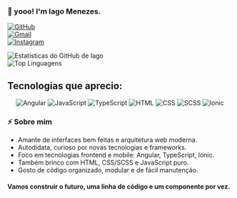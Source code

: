 ### 👋 yooo! I'm Iago Menezes. 

[![GitHub](https://img.shields.io/badge/GitHub-181717?style=for-the-badge&logo=github&logoColor=white)](https://github.com/IagoMenezes555)  
[![Gmail](https://img.shields.io/badge/Gmail-D14836?style=for-the-badge&logo=gmail&logoColor=white)](iagomenezes555@gmail.com)  
[![Instagram](https://img.shields.io/badge/Instagram-E4405F?style=for-the-badge&logo=instagram&logoColor=white)](https://instagram.com/iagomenezes37)

![Estatísticas do GitHub de Iago](https://github-readme-stats.vercel.app/api?username=IagoMenezes555&show_icons=true&theme=radical)  
![Top Linguagens](https://github-readme-stats.vercel.app/api/top-langs/?username=IagoMenezes555&layout=compact&theme=radical)

## Tecnologias que aprecio:

<div align="center">
  <img alt="Angular" src="https://img.shields.io/badge/Angular-DD0031?style=for-the-badge&logo=angular&logoColor=white" />
  <img alt="JavaScript" src="https://img.shields.io/badge/JavaScript-F7DF1E?style=for-the-badge&logo=javascript&logoColor=black" />
  <img alt="TypeScript" src="https://img.shields.io/badge/TypeScript-3178C6?style=for-the-badge&logo=typescript&logoColor=white" />
  <img alt="HTML" src="https://img.shields.io/badge/HTML5-E34F26?style=for-the-badge&logo=html5&logoColor=white" />
  <img alt="CSS" src="https://img.shields.io/badge/CSS3-1572B6?style=for-the-badge&logo=css3&logoColor=white" />
  <img alt="SCSS" src="https://img.shields.io/badge/SCSS-CC6699?style=for-the-badge&logo=sass&logoColor=white" />
  <img alt="Ionic" src="https://img.shields.io/badge/Ionic-3880FF?style=for-the-badge&logo=ionic&logoColor=white" />
</div>


### ⚡ Sobre mim

- Amante de interfaces bem feitas e arquitetura web moderna.  
- Autodidata, curioso por novas tecnologias e frameworks.  
- Foco em tecnologias frontend e mobile: Angular, TypeScript, Ionic.  
- Também brinco com HTML, CSS/SCSS e JavaScript puro.  
- Gosto de código organizado, modular e de fácil manutenção.

#### Vamos construir o futuro, uma linha de código e um componente por vez.

